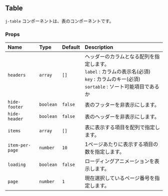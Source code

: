 ## Table

`j-table` コンポーネントは、表のコンポーネントです。

### Props

|Name|Type|Default|Description|
|:--|:--|:--|:--|
|`headers`|`array`|`[]`|ヘッダーのカラムとなる配列を指定します。<br> `label` : カラムの表示名(必須)<br> `key` : カラムのキー(必須)<br> `sortable` : ソート可能項目であるか|
|`hide-footer`|`boolean`|`false`|表のフッターを非表示にします。|
|`hide-header`|`boolean`|`false`|表のヘッダーを非表示にします。|
|`items`|`array`|`[]`|表に表示する項目を配列で指定します。|
|`item-per-page`|`number`|`10`|1ページあたりに表示する項目の数を指定します。|
|`loading`|`boolean`|`false`|ローディングアニメーションを表示します。|
|`page`|`number`|`1`|現在選択しているページ番号を指定します。|
